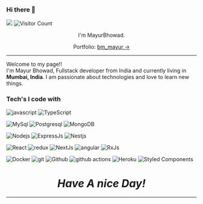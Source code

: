 ### Hi there 👋

![](https://visitor-badge.glitch.me/badge?page_id=MayurBhowad.MayurBhowad)
![Visitor Count](https://profile-counter.glitch.me/MayurBhowad/count.svg)



<p align='center'>
I'm MayurBhowad.
</p>
<p align='center'>Portfolio: <a href="https://bm-mayur.vercel.app/" target="_blank">bm_mayur &#8594;</a> </p>

<hr />

<p>Welcome to my page!! </br> I'm Mayur Bhowad, Fullstack developer from India and currently living in <b>Mumbai, India</b>. 
I am passionate about technologies and love to learn new things. </p>
<h3>Tech's I code with</h3>
<p>
  <img alt="javascript" src="https://img.shields.io/badge/-javascript-yellow?style=rounded-square&logo=javascript&logoColor=white" />
  <img alt="TypeScript" src="https://img.shields.io/badge/-TypeScript-007ACC?style=rounded-square&logo=typescript&logoColor=white" />
</p>
<p>
  <img alt="MySql" src="https://img.shields.io/badge/-MySql-blue?style=rounded-square&logo=mysql&logoColor=white" />
  <img alt="Postgresql" src="https://img.shields.io/badge/-Postgresql-blue?style=rounded-square&logo=postgresql&logoColor=white" />
  <img alt="MongoDB" src="https://img.shields.io/badge/-MongoDB-13aa52?style=rounded-square&logo=mongodb&logoColor=white" />
</p>

<p>
   <img alt="Nodejs" src="https://img.shields.io/badge/-Nodejs-43853d?style=rounded-square&logo=Node.js&logoColor=white" />
  <img alt="ExpressJs" src="https://img.shields.io/badge/ExpressJs-black?style=rounded-square&logo=express&logoColor=white" />
  <img alt="Nestjs" src="https://img.shields.io/badge/-Nestjs-DD0031?style=rounded-square&logo=Nestjs&logoColor=white" />
</p>
<p>
  <img alt="React" src="https://img.shields.io/badge/-React-45b8d8?style=rounded-square&logo=react&logoColor=white" />
  <img alt="redux" src="https://img.shields.io/badge/-Redux-764ABC?style=rounded-square&logo=redux&logoColor=white" />
  <img alt="NextJs" src="https://img.shields.io/badge/NextJs-black?style=rounded-square&logo=next.js&logoColor=white" />
  <img alt="angular" src="https://img.shields.io/badge/-Angular 7+-DD0031?style=rounded-square&logo=angular&logoColor=white" />
  <img alt="RxJs" src="https://img.shields.io/badge/-RxJs-%23B7178C?style=rounded-square&logo=reactivex&logoColor=white" />
</P>

<p>
  <img alt="Docker" src="https://img.shields.io/badge/-Docker-46a2f1?style=rounded-square&logo=docker&logoColor=white" />
  <img alt="git" src="https://img.shields.io/badge/-Git-F05032?style=rounded-square&logo=git&logoColor=white" />
   <img alt="Github" src="https://img.shields.io/badge/-github-black?style=rounded-square&logo=github&logoColor=white" />
  <img alt="github actions" src="https://img.shields.io/badge/-Github_Actions-2088FF?style=rounded-square&logo=github-actions&logoColor=white" />
  <img alt="Heroku" src="https://img.shields.io/badge/-Heroku-430098?style=rounded-square&logo=heroku&logoColor=white" />
  <img alt="Styled Components" src="https://img.shields.io/badge/-Styled_Components-db7092?style=rounded-square&logo=styled-components&logoColor=white" />
  
</p>

<h1 align='center'><i>Have A nice Day!</i></h1>
<hr/>


<!--
**MayurBhowad/MayurBhowad** is a ✨ _special_ ✨ repository because its `README.md` (this file) appears on your GitHub profile.

Here are some ideas to get you started:

- 🔭 I’m currently working on ...
- 🌱 I’m currently learning ...
- 👯 I’m looking to collaborate on ...
- 🤔 I’m looking for help with ...
- 💬 Ask me about ...
- 📫 How to reach me: ...
- 😄 Pronouns: ...
- ⚡ Fun fact: ...
-->
